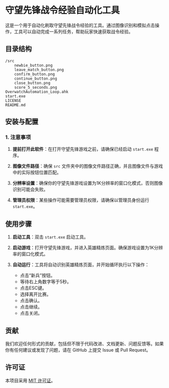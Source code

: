 # 守望先锋战令经验自动化工具

这是一个用于自动化刷取守望先锋战令经验的工具。通过图像识别和模拟点击操作，工具可以自动完成一系列任务，帮助玩家快速获取战令经验。

## 目录结构

```
/src
    newbie_button.png
    leave_match_button.png
    confirm_button.png
    continue_button.png
    close_button.png
    score_5_seconds.png
OverwatchAutomation_Loop.ahk
start.exe
LICENSE
README.md
```

## 安装与配置

### 1. 注意事项

1. **提前打开此软件**：在打开守望先锋游戏之前，请确保已经启动 `start.exe` 程序。

2. **图像文件路径**：确保 `src` 文件夹中的图像文件路径正确，并且图像文件与游戏中的实际按钮位置匹配。

3. **分辨率设置**：确保你的守望先锋游戏设置为1K分辨率的窗口化模式，否则图像识别可能会失败。

4. **管理员权限**：某些操作可能需要管理员权限，请确保以管理员身份运行 `start.exe`。

## 使用步骤

1. **启动工具**：双击 `start.exe` 启动工具。

2. **启动游戏**：打开守望先锋游戏，并进入英雄精炼页面。确保游戏设置为1K分辨率的窗口化模式。

3. **自动运行**：工具将自动识别英雄精炼页面，并开始循环执行以下操作：
   - 点击“新兵”按钮。
   - 等待右上角数字等于5秒。
   - 点击ESC键。
   - 选择离开比赛。
   - 点击确认。
   - 点击继续。
   - 点击关闭。

## 贡献

我们欢迎任何形式的贡献，包括但不限于代码改进、文档更新、问题反馈等。如果你有任何建议或发现了问题，请在 GitHub 上提交 Issue 或 Pull Request。


## 许可证

本项目采用 [MIT 许可证](LICENSE)。
